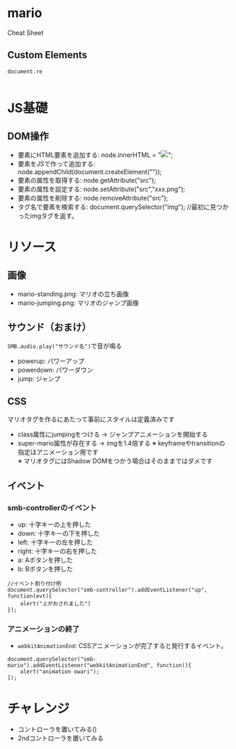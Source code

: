 # mario

Cheat Sheet

## Custom Elements

```
document.re
```

```

```
# JS基礎

## DOM操作
- 要素にHTML要素を追加する: node.innerHTML = "<img src='xxx.png'>";
- 要素をJSで作って追加する: node.appendChild(document.createElement("<img>"));
- 要素の属性を取得する:  node.getAttribute("src");
- 要素の属性を設定する:  node.setAttribute("src","xxx.png");
- 要素の属性を削除する:  node.removeAttribute("src");
- タグ名で要素を検索する: document.querySelector("img"); //最初に見つかったimgタグを返す。



# リソース

## 画像
- mario-standing.png: マリオの立ち画像
- mario-jumping.png: マリオのジャンプ画像

## サウンド（おまけ）
`SMB.audio.play("サウンド名")`で音が鳴る
- powerup: パワーアップ
- powerdown: パワーダウン
- jump: ジャンプ

## CSS
マリオタグを作るにあたって事前にスタイルは定義済みです
- class属性にjumpingをつける -> ジャンプアニメーションを開始する
- super-mario属性が存在する -> imgを1.4倍する
※ keyframeやtransitionの指定はアニメーション用です  
※ マリオタグにはShadow DOMをつかう場合はそのままではダメです

## イベント
### smb-controllerのイベント
- up: 十字キーの上を押した
- down: 十字キーの下を押した
- left: 十字キーの左を押した
- right: 十字キーの右を押した
- a: Aボタンを押した
- b: Bボタンを押した


```
//イベント割り付け例
document.querySelector("smb-controller").addEventListener("up", function(evt){
    alert("上がおされました")
});
```

### アニメーションの終了

- `webkitAnimationEnd`: CSSアニメーションが完了すると発行するイベント。

```
document.querySelector("smb-mario").addEventListener("webkitAnimationEnd", function(){
    alert("animation owari");
]);
```

# チャレンジ
- コントローラを置いてみる(<smb-controller>)
- 2ndコントローラを置いてみる


